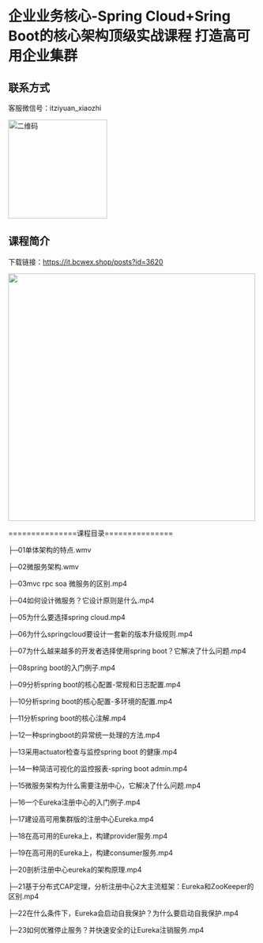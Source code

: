 # 企业业务核心-Spring Cloud+Sring Boot的核心架构顶级实战课程 打造高可用企业集群

## 联系方式

客服微信号：itziyuan_xiaozhi

<img src="https://ziyuanyun.oss-cn-guangzhou.aliyuncs.com/common/20240614073449/666b82192834a.jpg" width="200" height="200" alt="二维码">

## 课程简介

下载链接：https://it.bcwex.shop/posts?id=3620

<img src="https://ziyuanyun.oss-cn-guangzhou.aliyuncs.com/yun/20240515185239/664493f75e9fb.jpg" width="500" alt="">

  

 ===============课程目录===============

 ├─01单体架构的特点.wmv

 ├─02微服务架构.wmv

 ├─03mvc rpc soa 微服务的区别.mp4

 ├─04如何设计微服务？它设计原则是什么.mp4

 ├─05为什么要选择spring cloud.mp4

 ├─06为什么springcloud要设计一套新的版本升级规则.mp4

 ├─07为什么越来越多的开发者选择使用spring boot？它解决了什么问题.mp4

 ├─08spring boot的入门例子.mp4

 ├─09分析spring boot的核心配置-常规和日志配置.mp4

 ├─10分析spring boot的核心配置-多环境的配置.mp4

 ├─11分析spring boot的核心注解.mp4

 ├─12一种springboot的异常统一处理的方法.mp4

 ├─13采用actuator检查与监控spring boot 的健康.mp4

 ├─14一种简洁可视化的监控报表-spring boot admin.mp4

 ├─15微服务架构为什么需要注册中心，它解决了什么问题.mp4

 ├─16一个Eureka注册中心的入门例子.mp4

 ├─17建设高可用集群版的注册中心Eureka.mp4

 ├─18在高可用的Eureka上，构建provider服务.mp4

 ├─19在高可用的Eureka上，构建consumer服务.mp4

 ├─20剖析注册中心eureka的架构原理.mp4

 ├─21基于分布式CAP定理，分析注册中心2大主流框架：Eureka和ZooKeeper的区别.mp4

 ├─22在什么条件下，Eureka会启动自我保护？为什么要启动自我保护.mp4

 ├─23如何优雅停止服务？并快速安全的让Eureka注销服务.mp4

  